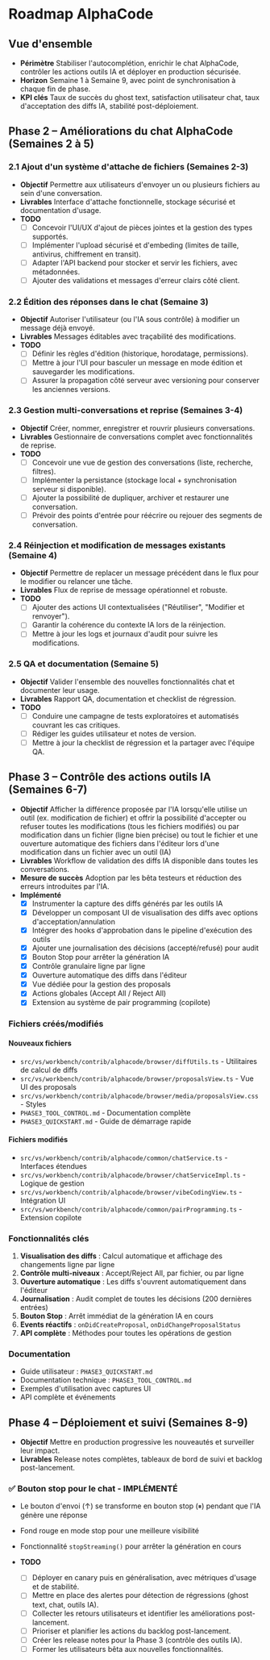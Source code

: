# Roadmap AlphaCode

## Vue d'ensemble
- **Périmètre** Stabiliser l'autocomplétion, enrichir le chat AlphaCode, contrôler les actions outils IA et déployer en production sécurisée.
- **Horizon** Semaine 1 à Semaine 9, avec point de synchronisation à chaque fin de phase.
- **KPI clés** Taux de succès du ghost text, satisfaction utilisateur chat, taux d'acceptation des diffs IA, stabilité post-déploiement.


## Phase 2 – Améliorations du chat AlphaCode (Semaines 2 à 5)

### 2.1 Ajout d'un système d'attache de fichiers (Semaines 2-3)
- **Objectif** Permettre aux utilisateurs d'envoyer un ou plusieurs fichiers au sein d'une conversation.
- **Livrables** Interface d'attache fonctionnelle, stockage sécurisé et documentation d'usage.
- **TODO**
  - [ ] Concevoir l'UI/UX d'ajout de pièces jointes et la gestion des types supportés.
  - [ ] Implémenter l'upload sécurisé et d'embeding (limites de taille, antivirus, chiffrement en transit).
  - [ ] Adapter l'API backend pour stocker et servir les fichiers, avec métadonnées.
  - [ ] Ajouter des validations et messages d'erreur clairs côté client.

### 2.2 Édition des réponses dans le chat (Semaine 3)
- **Objectif** Autoriser l'utilisateur (ou l'IA sous contrôle) à modifier un message déjà envoyé.
- **Livrables** Messages éditables avec traçabilité des modifications.
- **TODO**
  - [ ] Définir les règles d'édition (historique, horodatage, permissions).
  - [ ] Mettre à jour l'UI pour basculer un message en mode édition et sauvegarder les modifications.
  - [ ] Assurer la propagation côté serveur avec versioning pour conserver les anciennes versions.

### 2.3 Gestion multi-conversations et reprise (Semaines 3-4)
- **Objectif** Créer, nommer, enregistrer et rouvrir plusieurs conversations.
- **Livrables** Gestionnaire de conversations complet avec fonctionnalités de reprise.
- **TODO**
  - [ ] Concevoir une vue de gestion des conversations (liste, recherche, filtres).
  - [ ] Implémenter la persistance (stockage local + synchronisation serveur si disponible).
  - [ ] Ajouter la possibilité de dupliquer, archiver et restaurer une conversation.
  - [ ] Prévoir des points d'entrée pour réécrire ou rejouer des segments de conversation.

### 2.4 Réinjection et modification de messages existants (Semaine 4)
- **Objectif** Permettre de replacer un message précédent dans le flux pour le modifier ou relancer une tâche.
- **Livrables** Flux de reprise de message opérationnel et robuste.
- **TODO**
  - [ ] Ajouter des actions UI contextualisées ("Réutiliser", "Modifier et renvoyer").
  - [ ] Garantir la cohérence du contexte IA lors de la réinjection.
  - [ ] Mettre à jour les logs et journaux d'audit pour suivre les modifications.

### 2.5 QA et documentation (Semaine 5)
- **Objectif** Valider l'ensemble des nouvelles fonctionnalités chat et documenter leur usage.
- **Livrables** Rapport QA, documentation et checklist de régression.
- **TODO**
  - [ ] Conduire une campagne de tests exploratoires et automatisés couvrant les cas critiques.
  - [ ] Rédiger les guides utilisateur et notes de version.
  - [ ] Mettre à jour la checklist de régression et la partager avec l'équipe QA.

## Phase 3 – Contrôle des actions outils IA (Semaines 6-7)
- **Objectif** Afficher la différence proposée par l'IA lorsqu'elle utilise un outil (ex. modification de fichier) et offrir la possibilité d'accepter ou refuser toutes les modifications (tous les fichiers modifiés) ou par modification dans un fichier (ligne bien précise) ou tout le fichier et une ouverture automatique des fichiers dans l'éditeur lors d'une modification dans un fichier avec un outil (IA)
- **Livrables** Workflow de validation des diffs IA disponible dans toutes les conversations.
- **Mesure de succès** Adoption par les bêta testeurs et réduction des erreurs introduites par l'IA.
- **Implémenté**
  - [x] Instrumenter la capture des diffs générés par les outils IA
  - [x] Développer un composant UI de visualisation des diffs avec options d'acceptation/annulation
  - [x] Intégrer des hooks d'approbation dans le pipeline d'exécution des outils
  - [x] Ajouter une journalisation des décisions (accepté/refusé) pour audit
  - [x] Bouton Stop pour arrêter la génération IA
  - [x] Contrôle granulaire ligne par ligne
  - [x] Ouverture automatique des diffs dans l'éditeur
  - [x] Vue dédiée pour la gestion des proposals
  - [x] Actions globales (Accept All / Reject All)
  - [x] Extension au système de pair programming (copilote)

### Fichiers créés/modifiés

#### Nouveaux fichiers
- `src/vs/workbench/contrib/alphacode/browser/diffUtils.ts` - Utilitaires de calcul de diffs
- `src/vs/workbench/contrib/alphacode/browser/proposalsView.ts` - Vue UI des proposals
- `src/vs/workbench/contrib/alphacode/browser/media/proposalsView.css` - Styles
- `PHASE3_TOOL_CONTROL.md` - Documentation complète
- `PHASE3_QUICKSTART.md` - Guide de démarrage rapide

#### Fichiers modifiés
- `src/vs/workbench/contrib/alphacode/common/chatService.ts` - Interfaces étendues
- `src/vs/workbench/contrib/alphacode/browser/chatServiceImpl.ts` - Logique de gestion
- `src/vs/workbench/contrib/alphacode/browser/vibeCodingView.ts` - Intégration UI
- `src/vs/workbench/contrib/alphacode/common/pairProgramming.ts` - Extension copilote

### Fonctionnalités clés
1. **Visualisation des diffs** : Calcul automatique et affichage des changements ligne par ligne
2. **Contrôle multi-niveaux** : Accept/Reject All, par fichier, ou par ligne
3. **Ouverture automatique** : Les diffs s'ouvrent automatiquement dans l'éditeur
4. **Journalisation** : Audit complet de toutes les décisions (200 dernières entrées)
5. **Bouton Stop** : Arrêt immédiat de la génération IA en cours
6. **Events réactifs** : `onDidCreateProposal`, `onDidChangeProposalStatus`
7. **API complète** : Méthodes pour toutes les opérations de gestion

### Documentation
- Guide utilisateur : `PHASE3_QUICKSTART.md`
- Documentation technique : `PHASE3_TOOL_CONTROL.md`
- Exemples d'utilisation avec captures UI
- API complète et événements

## Phase 4 – Déploiement et suivi (Semaines 8-9)
- **Objectif** Mettre en production progressive les nouveautés et surveiller leur impact.
- **Livrables** Release notes complètes, tableaux de bord de suivi et backlog post-lancement.

### ✅ Bouton stop pour le chat - IMPLÉMENTÉ
- Le bouton d'envoi (↑) se transforme en bouton stop (⏸) pendant que l'IA génère une réponse
- Fond rouge en mode stop pour une meilleure visibilité
- Fonctionnalité `stopStreaming()` pour arrêter la génération en cours

- **TODO**
  - [ ] Déployer en canary puis en généralisation, avec métriques d'usage et de stabilité.
  - [ ] Mettre en place des alertes pour détection de régressions (ghost text, chat, outils IA).
  - [ ] Collecter les retours utilisateurs et identifier les améliorations post-lancement.
  - [ ] Prioriser et planifier les actions du backlog post-lancement.
  - [ ] Créer les release notes pour la Phase 3 (contrôle des outils IA).
  - [ ] Former les utilisateurs bêta aux nouvelles fonctionnalités.
